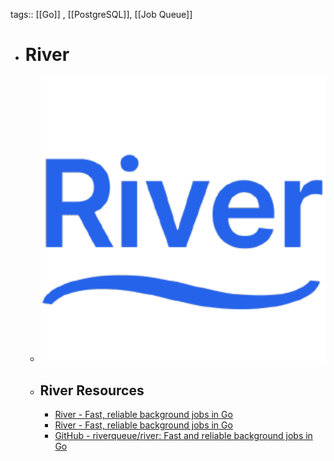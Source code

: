 tags:: [[Go]] , [[PostgreSQL]], [[Job Queue]]

- # River
	- ![river.png](../assets/river_1704706841796_0.png)
	- ## River Resources
		- [River - Fast, reliable background jobs in Go](https://riverqueue.com/)
		- [River - Fast, reliable background jobs in Go](https://riverqueue.com/docs)
		- [GitHub - riverqueue/river: Fast and reliable background jobs in Go](https://github.com/riverqueue/river)